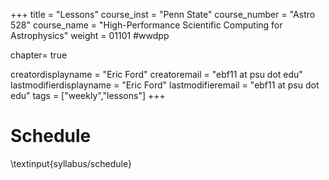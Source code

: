+++
title = "Lessons"
course_inst = "Penn State"
course_number = "Astro 528"
course_name = "High-Performance Scientific Computing for Astrophysics"
weight = 01101  #wwdpp

chapter= true

creatordisplayname = "Eric Ford"
creatoremail = "ebf11 at psu dot edu"
lastmodifierdisplayname = "Eric Ford"
lastmodifieremail = "ebf11 at psu dot edu"
tags = ["weekly","lessons"]
+++

# Schedule
\textinput{syllabus/schedule}
